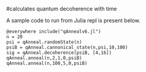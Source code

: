 #calculates quantum decoherence with time

A sample code to run from Julia repl is present below.

```
@everywhere include("qAnnealv6.jl")
n = 20
psi = qAnneal.randomState(n)
psiB = qAnneal.cannonical_state(n,psi,10,100)
sig = qAnneal.decoherence(psiB, [4,16])
qAnneal.anneal(n,2,1,0,psiB)
qAnneal.anneal(n,100,5,0,psiB)
```
